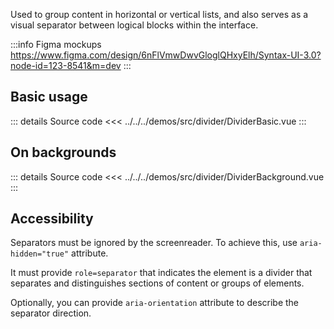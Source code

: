 Used to group content in horizontal or vertical lists,
and also serves as a visual separator between logical blocks within the interface.

:::info Figma mockups
https://www.figma.com/design/6nFlVmwDwvGloglQHxyElh/Syntax-UI-3.0?node-id=123-8541&m=dev
:::

## Basic usage

<DividerBasic />

::: details Source code
<<< ../../../demos/src/divider/DividerBasic.vue
:::

[//]: # '## Colors'
[//]: #
[//]: # 'You can use `color` property to highlight the divider with a specific color.'
[//]: #
[//]: # '<DividerColors />'

## On backgrounds

<DividerBackground />

::: details Source code
<<< ../../../demos/src/divider/DividerBackground.vue
:::

## Accessibility

Separators must be ignored by the screenreader.
To achieve this, use `aria-hidden="true"` attribute.

It must provide `role=separator` that indicates the element is a divider that
separates and distinguishes sections of content or groups of elements.

Optionally, you can provide `aria-orientation` attribute to describe the separator direction.
